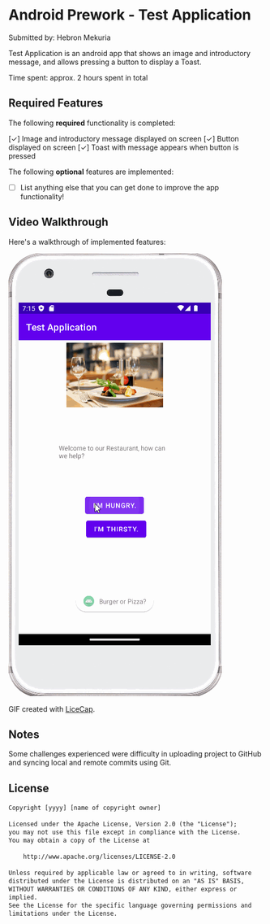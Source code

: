 # Android Prework - Test Application

Submitted by: Hebron Mekuria

Test Application is an android app that shows an image and introductory message, and allows pressing a button to display a Toast. 

Time spent: approx. 2 hours spent in total

## Required Features

The following **required** functionality is completed:

 [✓] Image and introductory message displayed on screen
 [✓] Button displayed on screen
 [✓] Toast with message appears when button is pressed 

The following **optional** features are implemented:

* [ ] List anything else that you can get done to improve the app functionality!

## Video Walkthrough

Here's a walkthrough of implemented features:

<img src='walkthrough.gif' title='Video Walkthrough' width='' alt='Video Walkthrough' />

<!-- Replace this with whatever GIF tool you used! -->
GIF created with [LiceCap](http://www.cockos.com/licecap/).  


## Notes

Some challenges experienced were difficulty in uploading project to GitHub and syncing local and remote commits using Git. 

## License

    Copyright [yyyy] [name of copyright owner]

    Licensed under the Apache License, Version 2.0 (the "License");
    you may not use this file except in compliance with the License.
    You may obtain a copy of the License at

        http://www.apache.org/licenses/LICENSE-2.0

    Unless required by applicable law or agreed to in writing, software
    distributed under the License is distributed on an "AS IS" BASIS,
    WITHOUT WARRANTIES OR CONDITIONS OF ANY KIND, either express or implied.
    See the License for the specific language governing permissions and
    limitations under the License.
